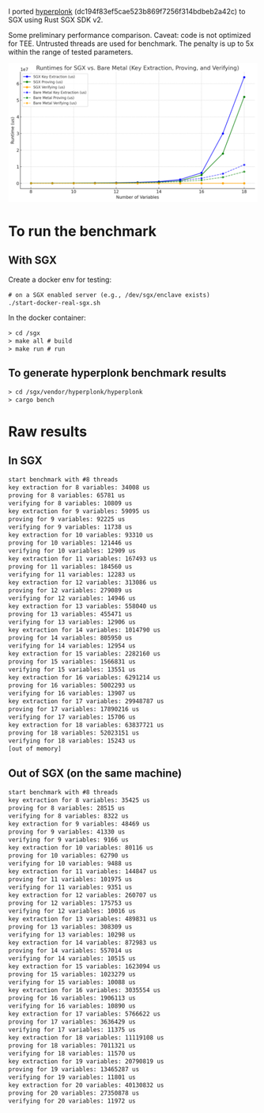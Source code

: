 I ported [hyperplonk](https://github.com/EspressoSystems/hyperplonk) (dc194f83ef5cae523b869f7256f314bdbeb2a42c) to SGX using Rust SGX SDK v2.

Some preliminary performance comparison. Caveat: code is not optimized for TEE. Untrusted threads are used for benchmark. The penalty is up to 5x within the range of tested parameters.

![Runtime Comparison](perf/linear.png)

# To run the benchmark

## With SGX

Create a docker env for testing:

```
# on a SGX enabled server (e.g., /dev/sgx/enclave exists)
./start-docker-real-sgx.sh
```

In the docker container:

```
> cd /sgx
> make all # build
> make run # run
```

## To generate hyperplonk benchmark results

```
> cd /sgx/vendor/hyperplonk/hyperplonk
> cargo bench
```

# Raw results

## In SGX

```
start benchmark with #8 threads
key extraction for 8 variables: 34008 us
proving for 8 variables: 65781 us
verifying for 8 variables: 10809 us
key extraction for 9 variables: 59095 us
proving for 9 variables: 92225 us
verifying for 9 variables: 11738 us
key extraction for 10 variables: 93310 us
proving for 10 variables: 121446 us
verifying for 10 variables: 12909 us
key extraction for 11 variables: 167493 us
proving for 11 variables: 184560 us
verifying for 11 variables: 12283 us
key extraction for 12 variables: 313086 us
proving for 12 variables: 279089 us
verifying for 12 variables: 14946 us
key extraction for 13 variables: 558040 us
proving for 13 variables: 455471 us
verifying for 13 variables: 12906 us
key extraction for 14 variables: 1014790 us
proving for 14 variables: 805950 us
verifying for 14 variables: 12954 us
key extraction for 15 variables: 2282160 us
proving for 15 variables: 1566831 us
verifying for 15 variables: 13551 us
key extraction for 16 variables: 6291214 us
proving for 16 variables: 5002293 us
verifying for 16 variables: 13907 us
key extraction for 17 variables: 29948787 us
proving for 17 variables: 17890216 us
verifying for 17 variables: 15706 us
key extraction for 18 variables: 63837721 us
proving for 18 variables: 52023151 us
verifying for 18 variables: 15243 us
[out of memory]
```

## Out of SGX (on the same machine)

```
start benchmark with #8 threads
key extraction for 8 variables: 35425 us
proving for 8 variables: 28515 us
verifying for 8 variables: 8322 us
key extraction for 9 variables: 48469 us
proving for 9 variables: 41330 us
verifying for 9 variables: 9166 us
key extraction for 10 variables: 80116 us
proving for 10 variables: 62790 us
verifying for 10 variables: 9488 us
key extraction for 11 variables: 144847 us
proving for 11 variables: 101975 us
verifying for 11 variables: 9351 us
key extraction for 12 variables: 260707 us
proving for 12 variables: 175753 us
verifying for 12 variables: 10016 us
key extraction for 13 variables: 489831 us
proving for 13 variables: 308309 us
verifying for 13 variables: 10298 us
key extraction for 14 variables: 872983 us
proving for 14 variables: 557014 us
verifying for 14 variables: 10515 us
key extraction for 15 variables: 1623094 us
proving for 15 variables: 1023279 us
verifying for 15 variables: 10088 us
key extraction for 16 variables: 3035554 us
proving for 16 variables: 1906113 us
verifying for 16 variables: 10890 us
key extraction for 17 variables: 5766622 us
proving for 17 variables: 3636429 us
verifying for 17 variables: 11375 us
key extraction for 18 variables: 11119108 us
proving for 18 variables: 7011321 us
verifying for 18 variables: 11570 us
key extraction for 19 variables: 20790819 us
proving for 19 variables: 13465287 us
verifying for 19 variables: 11801 us
key extraction for 20 variables: 40130832 us
proving for 20 variables: 27350878 us
verifying for 20 variables: 11972 us
```